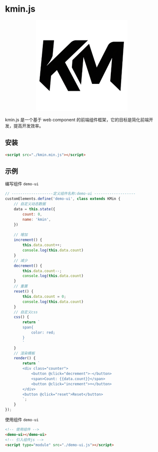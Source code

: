 # kmin.js

<center>
    <img width="300" src="./logo.png" alt="kmin.js" />
</center>

kmin.js 是一个基于 web component 的前端组件框架，它的目标是简化前端开发，提高开发效率。

## 安装

```html
<script src="./kmin.min.js"></script>
```

## 示例

编写组件 `demo-ui`

```js
// -------------------定义组件名称:demo-ui -------------------
customElements.define('demo-ui', class extends KMin {
    // 自定义动态数据
    data = this.state({
        count: 0,
        name: 'kmin',
    })

    // 增加
    increment() {
        this.data.count++;
        console.log(this.data.count)
    }
    // 减少
    decrement() {
        this.data.count--;
        console.log(this.data.count)
    }
    // 重置
    reset() {
        this.data.count = 0;
        console.log(this.data.count)
    }
    // 自定义css
    css() {
        return `
        span{
            color: red;
        }
        `
    }
    // 渲染模板
    render() {
        return `
        <div class="counter">
            <button @click="decrement">-</button>
            <span>Count: {{data.count}}</span>
            <button @click="increment">+</button>
        </div>
        <button @click="reset">Reset</button>
        `;
    }
});
```

使用组件 `demo-ui`
```html
<!-- 使用组件 -->
<demo-ui></demo-ui>
<!-- 引入组件js -->
<script type="module" src="./demo-ui.js"></script>
```